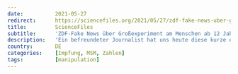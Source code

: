 ```yaml
---
date:          2021-05-27
redirect:      https://sciencefiles.org/2021/05/27/zdf-fake-news-uber-grosexperiment-am-menschen-ab-12-jahre-covid-19-impfstoffe-sind-nach-wie-vor-nicht-regular-zugelassen/
title:         ScienceFiles
subtitle:      'ZDF-Fake News über Großexperiment am Menschen ab 12 Jahre: COVID-19-Impfstoffe sind nach wie vor NICHT regulär zugelassen'
description:   'Ein befreundeter Journalist hat uns heute diese kurze eMail geschickt: "20jährige stirbt in der Nachbarschaft kurz nach Impfung an Gehirnthrombose! Eltern wollen nicht darüber sprechen." Es ist einer dieser Einzelfälle, die in Datenbanken verschwinden. Mehr als 6.000 Einzelfälle, Menschen, die nach Impfung verstorben sind, finden sich mittlerweile in der für die WHO geführten Datenbank "VigiAccess",…'
country:       DE
categories:    [Impfung, MSM, Zahlen]
tags:          [manipulation]
---
```


